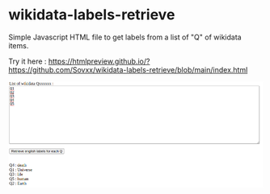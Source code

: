 # wikidata-labels-retrieve
Simple Javascript HTML file to get labels from a list of "Q" of wikidata items.

Try it here : https://htmlpreview.github.io/?https://github.com/Sovxx/wikidata-labels-retrieve/blob/main/index.html

<img src="example screenshot.png">
